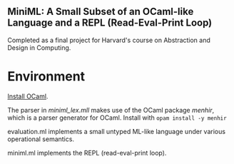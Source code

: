 
## MiniML: A Small Subset of an OCaml-like Language and a REPL (Read-Eval-Print Loop)

Completed as a final project for Harvard's course on Abstraction and Design in Computing.

# Environment
[Install OCaml](https://ocaml.org/docs/up-and-running#installing-ocaml). 

The parser in _miniml_lex.mll_ makes use of the OCaml package _menhir_, which is a parser generator for OCaml. 
Install with ```opam install -y menhir```

evaluation.ml implements a small untyped ML-like language under
various operational semantics.

miniml.ml implements the REPL (read-eval-print loop).
